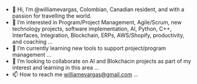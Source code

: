 - 👋 Hi, I’m @williamevargas, Colombian, Canadian resident, and with a passion for travelling the world. 
- 👀 I’m interested in Program/Project Management, Agile/Scrum, new technology projects, software implementation, AI, Python, C++, Interfaces, Integration, Blockchain, ERPs, AWS/Shopify, productivity, and coaching ...
- 🌱 I’m currently learning new tools to support project/program management ...
- 💞️ I’m looking to collaborate on AI and Blokchacin projects as part of my interest and learning in this area ...
- 📫 How to reach me williamevargas@gmail.com ...

<!---
williamevargas/williamevargas is a ✨ special ✨ repository because its `README.md` (this file) appears on your GitHub profile.
You can click the Preview link to take a look at your changes.
--->
